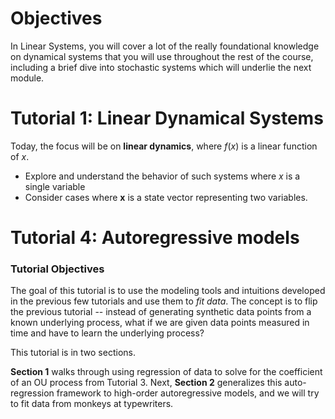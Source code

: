 # Objectives
In Linear Systems, you will cover a lot of the really foundational knowledge on dynamical systems that you will use throughout the rest of the course, including a brief dive into stochastic systems which will underlie the next module. 

# Tutorial 1: Linear Dynamical Systems
Today, the focus will be on **linear dynamics**, where $f(x)$ is a linear function of $x$.
* Explore and understand the behavior of such systems where $x$ is a single variable
* Consider cases where $\mathbf{x}$ is a state vector representing two variables.

# Tutorial 4: Autoregressive models
### Tutorial Objectives

The goal of this tutorial is to use the modeling tools and intuitions developed in the previous few tutorials and use them to _fit data_. The concept is to flip the previous tutorial -- instead of generating synthetic data points from a known underlying process, what if we are given data points measured in time and have to learn the underlying process?

This tutorial is in two sections.

**Section 1** walks through using regression of data to solve for the coefficient of an OU process from Tutorial 3. Next, **Section 2** generalizes this auto-regression framework to high-order autoregressive models, and we will try to fit data from monkeys at typewriters.
